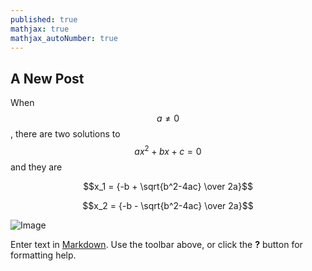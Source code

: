 ```yaml
---
published: true
mathjax: true
mathjax_autoNumber: true
---
```


## A New Post

When $$a \ne 0$$, there are two solutions to $$ax^2 + bx + c = 0$$ and they are

$$x_1 = {-b + \sqrt{b^2-4ac} \over 2a}$$


$$x_2 = {-b - \sqrt{b^2-4ac} \over 2a}$$



![Image]({{site.baseurl}}/assets/images/1.jpg "Image")




Enter text in [Markdown](http://daringfireball.net/projects/markdown/). Use the toolbar above, or click the **?** button for formatting help.
